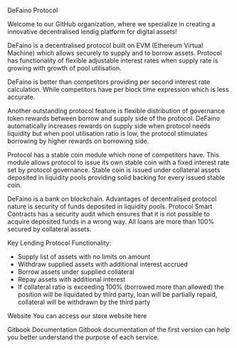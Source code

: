 DeFaino Protocol

Welcome to our GitHub organization, where we specialize in creating a innovative decentralised lendig platform for digital assets!

DeFaino is a decentralised protocol built on EVM (Ethereum Virtual Machine) which allows securely to supply and to borrow assets. Protocol has functionality of flexible adjustable interest rates when supply rate is growing with growth of pool utilisation.

DeFaino is better than competitors providing per second interest rate calculation. While competitors have per block time expression which is less accurate.

Another outstanding protocol feature is flexible distribution of governance token rewards between borrow and supply side of the protocol. DeFaino automatically increases rewards on supply side when protocol needs liquidity but when pool utilisation ratio is low, the protocol stimulates borrowing by higher rewards on borrowing side.

Protocol has a stable coin module which none of competitors have. This module allows protocol to issue its own stable coin with a fixed interest rate set by protocol governance. Stable coin is issued under collateral assets deposited in liquidity pools providing solid backing for every issued stable coin.

DeFaino is a bank on blockchain. Advantages of decentralised protocol nature is security of funds deposited in liquidity pools. Protocol Smart Contracts has a security audit which ensures that it is not possible to acquire deposited funds in a wrong way. All loans are more than 100% secured by collateral assets. 

Key Lending Protocol Functionality:
- Supply list of assets with no limits on amount
- Withdraw supplied assets with additional interest accrued
- Borrow assets under supplied collateral
- Repay assets with additional interest
- If collateral ratio is exceeding 100% (borrowed more than allowed) the position will be liquidated by third party, loan will be partially repaid, collateral will be withdrawn by the third party

Website
You can access our store website here

Gitbook Documentation
Gitbook documentation of the first version can help you better understand the purpose of each service.
